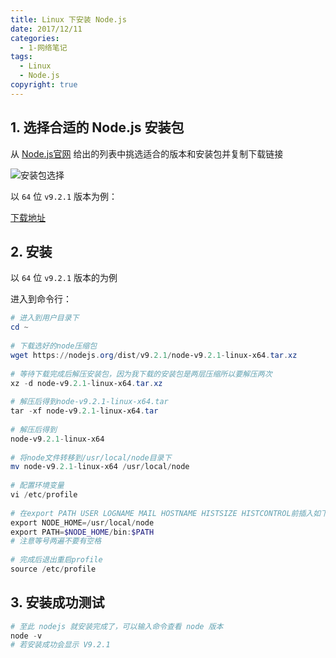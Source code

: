 ```yaml
---
title: Linux 下安装 Node.js
date: 2017/12/11
categories:
  - 1-网络笔记
tags:
  - Linux
  - Node.js
copyright: true
---
```


## 1. 选择合适的 Node.js 安装包

从 [Node.js官网][1] 给出的列表中挑选适合的版本和安装包并复制下载链接

![安装包选择][2]

以 `64` 位 `v9.2.1` 版本为例：

[下载地址][3]

## 2. 安装

以 `64` 位 `v9.2.1` 版本的为例

进入到命令行：

```powershell
# 进入到用户目录下
cd ~   
 
# 下载选好的node压缩包
wget https://nodejs.org/dist/v9.2.1/node-v9.2.1-linux-x64.tar.xz
 
# 等待下载完成后解压安装包，因为我下载的安装包是两层压缩所以要解压两次
xz -d node-v9.2.1-linux-x64.tar.xz
 
# 解压后得到node-v9.2.1-linux-x64.tar
tar -xf node-v9.2.1-linux-x64.tar
 
# 解压后得到
node-v9.2.1-linux-x64
 
# 将node文件转移到/usr/local/node目录下
mv node-v9.2.1-linux-x64 /usr/local/node
 
# 配置环境变量
vi /etc/profile
 
# 在export PATH USER LOGNAME MAIL HOSTNAME HISTSIZE HISTCONTROL前插入如下代码：
export NODE_HOME=/usr/local/node
export PATH=$NODE_HOME/bin:$PATH
# 注意等号两遍不要有空格
 
# 完成后退出重启profile
source /etc/profile
```

## 3. 安装成功测试

```powershell
# 至此 nodejs 就安装完成了，可以输入命令查看 node 版本
node -v
# 若安装成功会显示 V9.2.1
```

[1]: https://nodejs.org/dist/
[2]: https://www.blanc.site/img/87.png
[3]: https://nodejs.org/dist/v9.2.1/node-v9.2.1-linux-x64.tar.xz